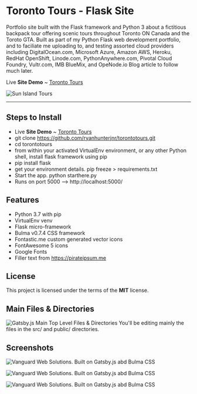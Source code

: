 # Toronto Tours - Flask Site

Portfolio site built with the Flask framework and Python 3 about a fictitious backpack tour offering scenic tours throughout Toronto ON Canada and the Toroto GTA. Built as part of my Python Flask web development portfolio, and to faciliate me uploading to, and testing assorted cloud providers including DigitalOcean.com, Microsoft Azure, Amazon AWS, Heroku, RedHat OpenShift, Linode.com, PythonAnywhere.com, Pivotal Cloud Foundry, Vultr.com, IMB BlueMix, and OpeNode.io  Blog article to follow much later.

Live **Site Demo** ~ [Toronto Tours](http://www.vanguardwebsolutions.com/ "Sun Island Tours ~ Memorable and family friendly eco-tours of Caribbean beaches at a friendly budget.")

![Sun Island Tours](http://ryanhunter.org/images/portfolio/scenictoronto.png)

---

## Steps to Install
- Live **Site Demo** ~ [Toronto Tours](http://www.vanguardwebsolutions.com/ "Sun Island Tours ~ Memorable and family friendly eco-tours of Caribbean beaches at a friendly budget.")
- git clone https://github.com/ryanhunterjnr/torontotours.git 
- cd torontotours 
- from within your activated VirtualEnv environment, or any other Python shell, install flask framework using pip
- pip install flask
- get your environment details.  pip freeze > requirements.txt 
- Start the app. python starthere.py 
- Runs on port 5000 --> http://localhost:5000/


## Features
- Python 3.7 with pip
- VirtualEnv venv 
- Flask micro-framework 
- Bulma v0.7.4 CSS framework
- Fontastic.me custom generated vector icons
- FontAwesome 5 icons
- Google Fonts
- Filler text from https://pirateipsum.me 


## License

This project is licensed under the terms of the **MIT** license.



## Main Files & Directories
![Gatsby.js Main Top Level Files & Directories](http://ryanhunter.org/images/portfolio/gatsbyfilesanddirectories.png)
You'll be editing mainly the files in the src/ and public/ directories.



## Screenshots

![Vanguard Web Solutions. Built on Gatsby.js abd Bulma CSS](http://ryanhunter.org/images/portfolio/vanguardwebsolutions.png )


![Vanguard Web Solutions. Built on Gatsby.js abd Bulma CSS](http://ryanhunter.org/images/portfolio/vanguardwebsolutions2.png )


![Vanguard Web Solutions. Built on Gatsby.js abd Bulma CSS](http://ryanhunter.org/images/portfolio/vanguardwebsolutions3.png )



